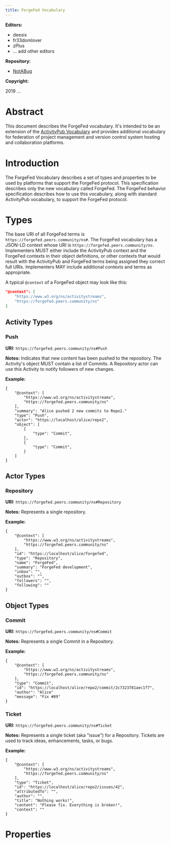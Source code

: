 ```yaml
---
title: ForgeFed Vocabulary
---
```


**Editors:**

- deesix
- fr33domlover
- zPlus
- ... add other editors

**Repository:**

- [NotABug](https://notabug.org/peers/forgefed)

**Copyright:**

2019 ...

# Abstract

This document describes the ForgeFed vocabulary. It's intended to be an extension
of the [ActivityPub Vocabulary](https://www.w3.org/TR/activitystreams-vocabulary/)
and provides additional vocabulary for federation of project management and
version control system hosting and collaboration platforms.

# Introduction

The ForgeFed Vocabulary describes a set of types and properties to be used by
platforms that support the ForgeFed protocol. This specification describes only
the new vocabulary called ForgeFed. The ForgeFed behavior specification
describes how to use this vocabulary, along with standard ActivityPub
vocabulary, to support the ForgeFed protocol.

# Types

The base URI of all ForgeFed terms is `https://forgefed.peers.community/ns#`.
The ForgeFed vocabulary has a JSON-LD context whose URI is
`https://forgefed.peers.community/ns`. Implementers MUST either include the
ActivityPub context and the ForgeFed contexts in their object definitions, or
other contexts that would result with the ActivityPub and ForgeFed terms being
assigned they correct full URIs. Implementers MAY include additional contexts
and terms as appropriate.

A typical `@context` of a ForgeFed object may look like this:

```json
"@context": [
    "https://www.w3.org/ns/activitystreams",
    "https://forgefed.peers.community/ns"
]
```

## Activity Types

### Push

**URI:** `https://forgefed.peers.community/ns#Push`

**Notes:** Indicates that new content has been pushed to the repository. The
Activity's object MUST contain a list of Commits.
A Repository actor can use this Activity to notify followers of new changes.

**Example:**

    {
        "@context": [
            "https://www.w3.org/ns/activitystreams",
            "https://forgefed.peers.community/ns"
        ],
        "summary": "Alice pushed 2 new commits to Repo2."
        "type": "Push",
        "actor": "https://localhost/alice/repo2",
        "object": [
            {
                "type": "Commit",
            },
            {
                "type": "Commit",
            }
        ]
    }

## Actor Types

### Repository

**URI:** `https://forgefed.peers.community/ns#Repository`

**Notes:** Represents a single repository.

**Example:**

    {
        "@context": [
            "https://www.w3.org/ns/activitystreams",
            "https://forgefed.peers.community/ns"
        ],
        "id": "https://localhost/alice/forgefed",
        "type": "Repository",
        "name": "ForgeFed",
        "summary": "ForgeFed development",
        "inbox": "",
        "outbox": "",
        "followers": "",
        "following": ""
    }

## Object Types

### Commit

**URI:** `https://forgefed.peers.community/ns#Commit`

**Notes:** Represents a single Commit in a Repository.

**Example:**

    {
        "@context": [
            "https://www.w3.org/ns/activitystreams",
            "https://forgefed.peers.community/ns"
        ],
        "type": "Commit",
        "id": "https://localhost/alice/repo2/commit/2c7323781aec1f7",
        "author": "Alice"
        "message": "Fix #89"
    }

### Ticket

**URI:** `https://forgefed.peers.community/ns#Ticket`

**Notes:** Represents a single ticket (aka "issue") for a Repository. Tickets
are used to track ideas, enhancements, tasks, or bugs.

**Example:**

    {
        "@context": [
            "https://www.w3.org/ns/activitystreams",
            "https://forgefed.peers.community/ns"
        ],
        "type": "Ticket",
        "id": "https://localhost/alice/repo2/issues/42",
        "attributedTo": "",
        "author": "",
        "title": "Nothing works!",
        "content": "Please fix. Everything is broken!",
        "context": ""
    }

# Properties


